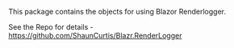 This package contains the objects for using Blazor Renderlogger.

See the Repo for details -  https://github.com/ShaunCurtis/Blazr.RenderLogger
